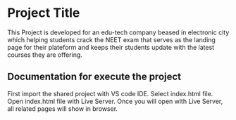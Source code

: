 # Project Title
This Project is developed for an edu-tech company beased in electronic city which helping students crack the NEET exam that serves as the landing page for their plateform and keeps their students update with the latest courses they are offering.

## Documentation for execute the project
First import the shared project with VS code IDE.
Select index.html file.
Open index.html file with Live Server.
Once you will open with Live Server, all related pages will show in browser.
